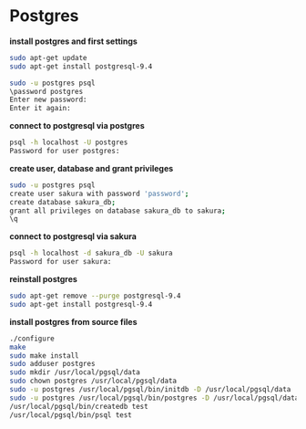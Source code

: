 # Postgres


**install postgres and first settings**
```bash
sudo apt-get update
sudo apt-get install postgresql-9.4

sudo -u postgres psql
\password postgres
Enter new password:
Enter it again:
```

**connect to postgresql via postgres**
```bash
psql -h localhost -U postgres
Password for user postgres:
```

**create user, database and grant privileges**
```bash
sudo -u postgres psql
create user sakura with password 'password';
create database sakura_db;
grant all privileges on database sakura_db to sakura;
\q
```

**connect to postgresql via sakura**
```bash
psql -h localhost -d sakura_db -U sakura
Password for user sakura:
```

**reinstall postgres**
```bash
sudo apt-get remove --purge postgresql-9.4
sudo apt-get install postgresql-9.4
```

**install postgres from source files**
```bash
./configure
make
sudo make install
sudo adduser postgres
sudo mkdir /usr/local/pgsql/data
sudo chown postgres /usr/local/pgsql/data
sudo -u postgres /usr/local/pgsql/bin/initdb -D /usr/local/pgsql/data
sudo -u postgres /usr/local/pgsql/bin/postgres -D /usr/local/pgsql/data>logfile 2>&1 &
/usr/local/pgsql/bin/createdb test
/usr/local/pgsql/bin/psql test
```
